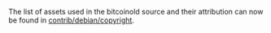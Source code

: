 The list of assets used in the bitcoinold source and their attribution can now be found in [contrib/debian/copyright](../contrib/debian/copyright).
